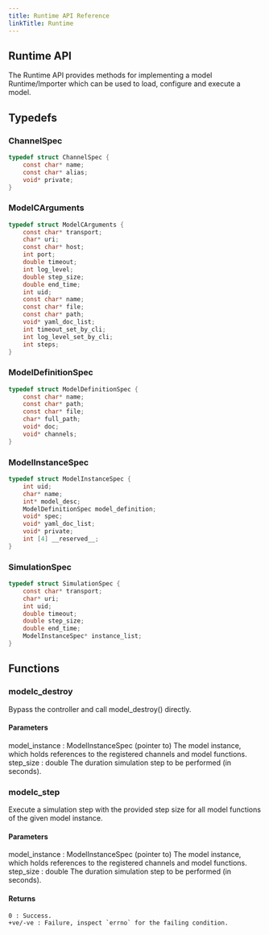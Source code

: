 ```yaml
---
title: Runtime API Reference
linkTitle: Runtime
---
```

## Runtime API


The Runtime API provides methods for implementing a model Runtime/Importer
which can be used to load, configure and execute a model.




## Typedefs

### ChannelSpec

```c
typedef struct ChannelSpec {
    const char* name;
    const char* alias;
    void* private;
}
```

### ModelCArguments

```c
typedef struct ModelCArguments {
    const char* transport;
    char* uri;
    const char* host;
    int port;
    double timeout;
    int log_level;
    double step_size;
    double end_time;
    int uid;
    const char* name;
    const char* file;
    const char* path;
    void* yaml_doc_list;
    int timeout_set_by_cli;
    int log_level_set_by_cli;
    int steps;
}
```

### ModelDefinitionSpec

```c
typedef struct ModelDefinitionSpec {
    const char* name;
    const char* path;
    const char* file;
    char* full_path;
    void* doc;
    void* channels;
}
```

### ModelInstanceSpec

```c
typedef struct ModelInstanceSpec {
    int uid;
    char* name;
    int* model_desc;
    ModelDefinitionSpec model_definition;
    void* spec;
    void* yaml_doc_list;
    void* private;
    int [4] __reserved__;
}
```

### SimulationSpec

```c
typedef struct SimulationSpec {
    const char* transport;
    char* uri;
    int uid;
    double timeout;
    double step_size;
    double end_time;
    ModelInstanceSpec* instance_list;
}
```

## Functions

### modelc_destroy

Bypass the controller and call model_destroy() directly.

#### Parameters

model_instance : ModelInstanceSpec (pointer to)
    The model instance, which holds references to the registered channels
and model functions. step_size : double The duration simulation step to be
performed (in seconds).



### modelc_step

Execute a simulation step with the provided step size for all model
functions of the given model instance.

#### Parameters

model_instance : ModelInstanceSpec (pointer to)
    The model instance, which holds references to the registered channels
and model functions. step_size : double The duration simulation step to be
performed (in seconds).

#### Returns

    0 : Success.
    +ve/-ve : Failure, inspect `errno` for the failing condition.



